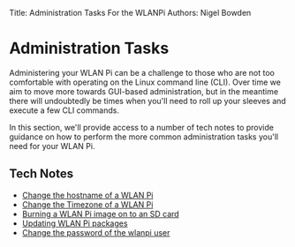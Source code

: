 Title: Administration Tasks For the WLANPi
Authors: Nigel Bowden

# Administration Tasks

Administering your WLAN Pi can be a challenge to those who are not too comfortable with operating on the Linux command line (CLI). Over time we aim to move more towards GUI-based administration, but in the meantime there will undoubtedly be times when you'll need to roll up your sleeves and execute a few CLI commands.

In this section, we'll provide access to a number of tech notes to provide guidance on how to perform the more common administration tasks you'll need for your WLAN Pi.

## Tech Notes

* [Change the hostname of a WLAN Pi][hostname]
* [Change the Timezone of a WLAN Pi][timezone]
* [Burning a WLAN Pi image on to an SD card][burn_image]
* [Updating WLAN Pi packages][updating_packages]
* [Change the password of the wlanpi user][wlanpi_pwd]

<!-- Link list -->
[back]: index.md
[hostname]: hostname.md
[timezone]: timezone.md
[burn_image]: burn_image.md
[updating_packages]: updating_packages.md
[wlanpi_pwd]: change_pwd.md

